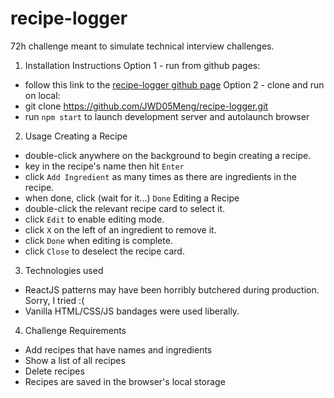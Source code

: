 # recipe-logger
72h challenge meant to simulate technical interview challenges.

1. Installation Instructions
  Option 1 - run from github pages:
  - follow this link to the [recipe-logger github page](https://jwd05meng.github.io/recipe-logger/)
  Option 2 - clone and run on local:
  - git clone https://github.com/JWD05Meng/recipe-logger.git
  - run `npm start` to launch development server and autolaunch browser

2. Usage
  Creating a Recipe
  - double-click anywhere on the background to begin creating a recipe.
  - key in the recipe's name then hit `Enter`
  - click `Add Ingredient` as many times as there are ingredients in the recipe.
  - when done, click (wait for it...) `Done`
  Editing a Recipe
  - double-click the relevant recipe card to select it.
  - click `Edit` to enable editing mode.
  - click `X` on the left of an ingredient to remove it.
  - click `Done` when editing is complete.
  - click `Close` to deselect the recipe card.

3. Technologies used
  - ReactJS patterns may have been horribly butchered during production. Sorry, I tried :(
  - Vanilla HTML/CSS/JS bandages were used liberally.

4. Challenge Requirements
  - Add recipes that have names and ingredients
  - Show a list of all recipes
  - Delete recipes
  - Recipes are saved in the browser's local storage
